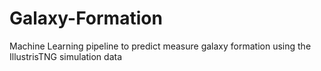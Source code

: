 # Galaxy-Formation
Machine Learning pipeline to predict measure galaxy formation using the IllustrisTNG simulation data

